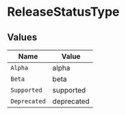 # ReleaseStatusType


## Values

| Name         | Value        |
| ------------ | ------------ |
| `Alpha`      | alpha        |
| `Beta`       | beta         |
| `Supported`  | supported    |
| `Deprecated` | deprecated   |